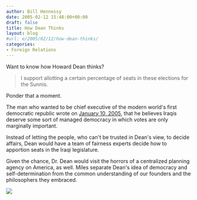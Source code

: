 ```yaml
---
author: Bill Hennessy
date: 2005-02-12 15:48:00+00:00
draft: false
title: How Dean Thinks
layout: blog
#url: e/2005/02/12/how-dean-thinks/
categories:
- Foreign Relations
---
```


Want to know how Howard Dean thinks?




> 

> 
> I support allotting a certain percentage of seats in these elections for the Sunnis.
> 
> 




Ponder that a moment.




The man who wanted to be chief executive of the modern world's first democratic republic wrote on [January 10, 2005](https://www.democracyforamerica.com/features/2005/01/10/keep_the_election_on_track.php), that he believes Iraqis deserve some sort of managed democracy in which votes are only marginally important.




Instead of letting the people, who can't be trusted in Dean's view, to decide affairs, Dean would have a team of fairness experts decide how to apportion seats in the Iraqi legislature.




Given the chance, Dr. Dean would visit the horrors of a centralized planning agency on America, as well. Miles separate Dean's idea of democracy and self-determination from the common understanding of our founders and the philosophers they embraced.







![](https://blog.billhennessy.com/aggbug.aspx?PostID=1049)

